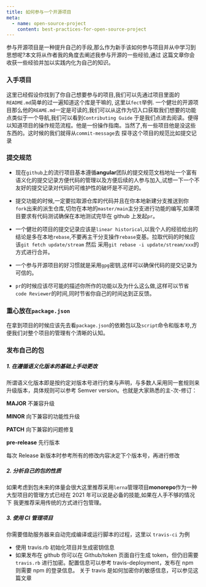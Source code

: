 ```yaml
---
title: 如何参与一个开源项目
meta:
  - name: open-source-project
    content: best-practices-for-open-source-project
---
```


参与开源项目是一种提升自己的手段,那么作为新手该如何参与项目并从中学习到思想呢?本文将从作者我的角度去阐述我参与开源的一些经验,通过
这篇文章你会收获一些经验并加以实践内化为自己的知识。

### 入手项目

这里已经假设你找到了你自己想要参与的项目,我们可以先通过项目里面的`README.md`简单的过一遍知道这个库是干嘛的,
这里以<fe-link href="https://github.com/fay-org/fect" color target="_blank">`fect`</fe-link>举例.
一个健壮的开源项目那么他的`REAME.md`一定是可读的,我们可以从这作为切入口获取我们想要的功能点类似于一个导航,我们可以看到`Contributing Guide`
于是我们点进去阅读。便得以知道项目的操作规范流程。他是一份操作指南。当然了,有一些项目他是没这些东西的。这时候的我们就得从`commit-message`去
探寻这个项目的规范比如提交记录

### 提交规范

- 现在`github`上的流行项目基本遵循**angular**团队的提交规范<fe-link herf="https://github.com/conventional-changelog/commitlint/blob/master/%40commitlint/config-conventional/README.md" color icon target="_blank">文档地址</fe-link>一个富有语义化的提交记录方便代码的管理以及方便后续的人参与加入,试想一下一个不友好的提交记录对代码的可维护性的破坏是不可逆的。

- 提交功能的时候,一定要拉取源仓库的代码并且在你本地新建分支推送到你`fork`出来的派生仓库,切勿在本地的`master/main`主分支进行功能的编写,如果项目要求有代码测试确保在本地测试完毕在 github 上发起`pr`。

- 一个健壮的项目的提交记录应该是`linear historical`,以我个人的经验给出的结论是多在本地`rebase`,不要再主干分支操作`rebase`变基。拉取代码的时候应该`git fetch update/stream` 然后 采用`git rebase -i update/stream/xxx`的方式进行合并。

- 一个参与开源项目的好习惯就是采用`gpg`密钥,这样可以确保代码的提交记录为可信的。

- `pr`的时候应该尽可能的描述你所作的功能以及为什么这么做,这样可以节省`code Reviewer`的时间,同时节省你自己的时间达到正反馈。

### 重心放在`package.json`

在拿到项目的时候应该先去看`package.json`的依赖包以及`script`命令和版本号,方便我们对整个项目的管理有个清晰的认知。

### 发布自己的包

##### 1. 在遵循语义化版本的基础上手动更改

所谓语义化版本即是按约定对版本号进行约束与声明，与多数人采用同一套规则来升级版本，具体规则可以参考 Semver version。也就是大家熟悉的主-次-修订：

  <p>
    <fe-dot type="error">
      <b>MAJOR</b>
    </fe-dot>
    不兼容升级
  </p>
  <p>
    <fe-dot type="warning">
      <b>MINOR</b>
    </fe-dot>
    向下兼容的功能性升级
  </p>
  <p>
    <fe-dot>
      <b>PATCH</b>
    </fe-dot>
    向下兼容的问题修复
  </p>
  <p>
    <fe-dot type="success">
      <b>pre-release</b>
    </fe-dot>
    先行版本
  </p>

每次 Release 新版本时参考所有的修改内容决定下个版本号，再进行修改

##### 2. 分析自己的包的性质

如果考虑到包未来的体量会很大这里推荐采用`lerna`管理项目**monorepo**作为一种大型项目的管理方式已经在 2021 年可以说是必备的技能,如果在人手不够的情况下
我更推荐采用传统的方式进行包管理。

##### 3. 使用 CI 管理项目

你需要借助服务器来自动完成编译或运行脚本的过程，这里以 `travis-ci` 为例

- 使用 travis.rb 初始化项目并生成密钥信息
- 如果发布在 github 你可以在 Github/token 页面自行生成 token，但仍旧需要 `travis.rb` 进行加密。配置信息可以参考 travis-deployment，发布在 npm 则需要 npm 的登录信息。
  关于 travis 是如何加密你的敏感信息，可以参见<fe-link href="https://docs.travis-ci.com/user/encryption-keys/" target="_blank" color>这篇文章</fe-link>
